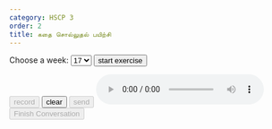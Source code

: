```yaml
---
category: HSCP 3
order: 2
title: கதை சொல்லுதல் பயிற்சி 
---
```

<script src="{{ site.baseurl }}/scripts/track.js"></script>
<script src="{{ site.baseurl }}/scripts/speech.js"></script>

 <label for="weeks">Choose a week:</label>
    <select id="weeks">
         <option value="1">17</option>
    </select>
<button id="exercise-btn" onclick="getStoryExercise()">start exercise</button>
<div>
    <p type="text" id="topicSelected"></p>
</div>
<div class="storyImage" id="storyImage"></div>
  <div class="chat-container">
    <div class="chat-box" id="chatBox">
    </div>
    <div><p type="text" id="userInput"></p> </div>
    <div class="input-area">
        <button id="story-start-btn" disabled>record</button>
        <button id="story-clear-btn" >clear</button>
        <button id="story-send-btn" onclick="sendMessage()" disabled>send</button>
        <audio id="audioPlayer" controls></audio>
    </div>
  </div>
<button id="story-saveButton" disabled>Finish Conversation</button>
 <div class="story-spinner" id="story-spinner"></div>
<!-- <div id="progressContainer" style="display: none;">
        <progress id="progressBar" value="0" max="100"></progress>
        <span id="progressText">0%</span>
</div> -->
<script src="{{ site.baseurl }}/scripts/story.js"></script>
<script>
tracker();
</script>
<div id="tracker"></div>
